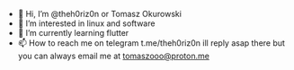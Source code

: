 - 👋 Hi, I’m @theh0riz0n or Tomasz Okurowski
- 👀 I’m interested in linux and software 
- 🌱 I’m currently learning flutter
- 📫 How to reach me on telegram t.me/theh0riz0n ill reply asap there but you can always email me at tomaszooo@proton.me

<!---
theh0riz0n/theh0riz0n is a ✨ special ✨ repository because its `README.md` (this file) appears on your GitHub profile.
You can click the Preview link to take a look at your changes.
--->
